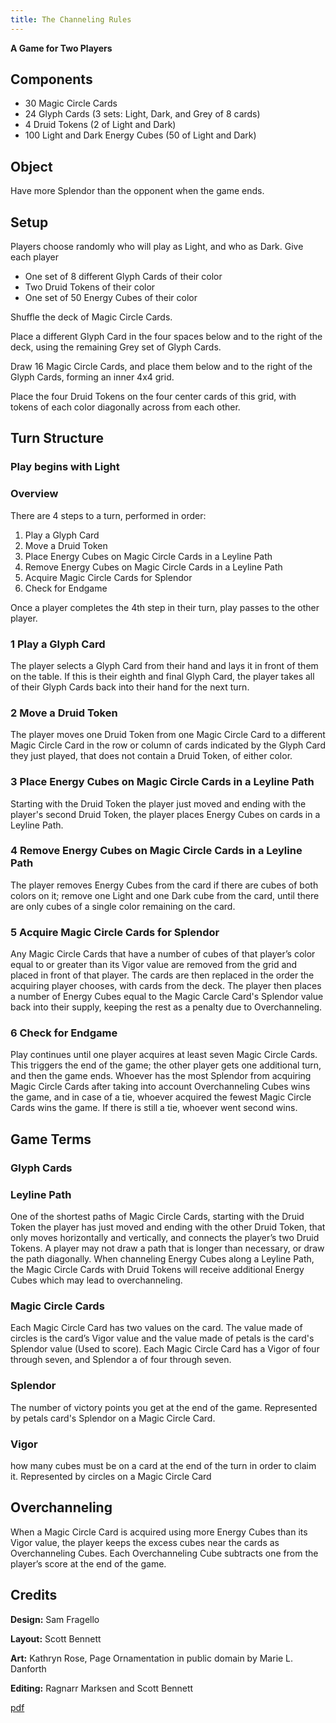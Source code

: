 ```yaml
---
title: The Channeling Rules
---
```

**A Game for Two Players**

## Components
  - 30 Magic Circle Cards
  - 24 Glyph Cards (3 sets: Light, Dark, and Grey of 8 cards)
  - 4 Druid Tokens (2 of Light and Dark)
  - 100 Light and Dark Energy Cubes (50 of Light and Dark)

## Object

Have more Splendor than the opponent when the game ends.

## Setup

Players choose randomly who will play as Light, and who as Dark. Give each player 

  - One set of 8 different Glyph Cards of their color
  - Two Druid Tokens of their color
  - One set of 50 Energy Cubes of their color

Shuffle the deck of Magic Circle Cards.

Place a different Glyph Card in the four spaces below and to the right of the deck, using the remaining Grey set of Glyph Cards.

Draw 16 Magic Circle Cards, and place them below and to the right of the Glyph Cards, forming an inner 4x4 grid.

Place the four Druid Tokens on the four center cards of this grid, with tokens of each color diagonally across from each other.

## Turn Structure

### Play begins with Light

### Overview

There are 4 steps to a turn, performed in order:

1. Play a Glyph Card
2. Move a Druid Token
3. Place Energy Cubes on Magic Circle Cards in a Leyline Path
4. Remove Energy Cubes on Magic Circle Cards in a Leyline Path
5. Acquire Magic Circle Cards for Splendor
6. Check for Endgame

Once a player completes the 4th step in their turn, play passes to the other player. 

### 1 Play a Glyph Card

The player selects a Glyph Card from their hand and lays it in front of them on the table. If this is their eighth and final Glyph Card, the player takes all of their Glyph Cards back into their hand for the next turn.

### 2 Move a Druid Token

The player moves one Druid Token from one Magic Circle Card to a different Magic Circle Card in the row or column of cards indicated by the Glyph Card they just played, that does not contain a Druid Token, of either color.

### 3 Place Energy Cubes on Magic Circle Cards in a Leyline Path

Starting with the Druid Token the player just moved and ending with the player's second Druid Token, the player places Energy Cubes on cards in a Leyline Path.

### 4 Remove Energy Cubes on Magic Circle Cards in a Leyline Path

The player removes Energy Cubes from the card if there are cubes of both colors on it; remove one Light and one Dark cube from the card, until there are only cubes of a single color remaining on the card.

### 5 Acquire Magic Circle Cards for Splendor

Any Magic Circle Cards that have a number of cubes of that player’s color equal to or greater than its Vigor value are removed from the grid and placed in front of that player. The cards are then replaced in the order the acquiring player chooses, with cards from the deck. The player then places a number of Energy Cubes equal to the Magic Carcle Card's Splendor value back into their supply, keeping the rest as a penalty due to Overchanneling.

### 6 Check for Endgame

Play continues until one player acquires at least seven Magic Circle Cards. This triggers the end of the game; the other player gets one additional turn, and then the game ends. Whoever has the most Splendor from acquiring Magic Circle Cards after taking into account Overchanneling Cubes wins the game, and in case of a tie, whoever acquired the fewest Magic Circle Cards wins the game. If there is still a tie, whoever went second wins.

## Game Terms

### Glyph Cards

### Leyline Path

One of the shortest paths of Magic Circle Cards, starting with the Druid Token the player has just moved and ending with the other Druid Token, that only moves horizontally and vertically, and connects the player’s two Druid Tokens. A player may not draw a path that is longer than necessary, or draw the path diagonally. When channeling Energy Cubes along a Leyline Path, the Magic Circle Cards with Druid Tokens will receive additional Energy Cubes which may lead to overchanneling.

### Magic Circle Cards

Each Magic Circle Card has two values on the card. The value made of circles is the card’s Vigor value  and the value made of petals is the card's Splendor value (Used to score). Each Magic Circle Card has a Vigor of four through seven, and Splendor a of four through seven.

### Splendor

The number of victory points you get at the end of the game. Represented by petals card's Splendor on a Magic Circle Card.

### Vigor

how many cubes must be on a card at the end of the turn in order to claim it. Represented by circles on a Magic Circle Card

## Overchanneling

When a Magic Circle Card is acquired using more Energy Cubes than its Vigor value, the player keeps the excess cubes near the cards as Overchanneling Cubes. Each Overchanneling Cube subtracts one from the player’s score at the end of the game.

## Credits

**Design:** Sam Fragello

**Layout:** Scott Bennett

**Art:** Kathryn Rose, Page Ornamentation in public domain by Marie L. Danforth

**Editing:** Ragnarr Marksen and Scott Bennett

[pdf](/games/the_channeling/the_channeling_rules.pdf)
